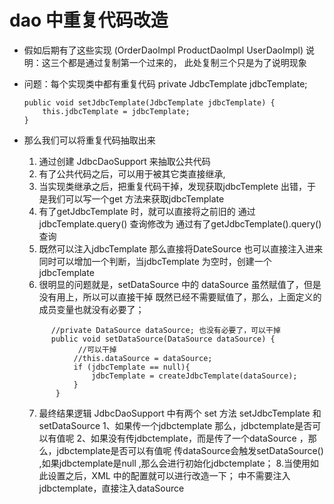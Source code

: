 # dao 中重复代码改造
   - 假如后期有了这些实现 (OrderDaoImpl ProductDaoImpl UserDaoImpl) 说明：这三个都是通过复制第一个过来的，
 此处复制三个只是为了说明现象
   - 问题：每个实现类中都有重复代码
         private JdbcTemplate jdbcTemplate;
     
         public void setJdbcTemplate(JdbcTemplate jdbcTemplate) {
             this.jdbcTemplate = jdbcTemplate;
         }
   -  那么我们可以将重复代码抽取出来
   
        1. 通过创建 JdbcDaoSupport 来抽取公共代码
        2. 有了公共代码之后，可以用于被其它类直接继承,
        3. 当实现类继承之后，把重复代码干掉，发现获取jdbcTemplete 出错，于是我们可以写一个get 方法来获取jdbcTemplate
        4. 有了getJdbcTemplate 时，就可以直接将之前旧的 通过jdbcTemplate.query() 查询修改为 通过有了getJdbcTemplate().query()查询
        5. 既然可以注入jdbcTemplate  那么直接将DateSource 也可以直接注入进来
              同时可以增加一个判断，当jdbcTemplate 为空时，创建一个jdbcTemplate 
        6. 很明显的问题就是，setDataSource 中的 dataSource 虽然赋值了，但是没有用上，所以可以直接干掉
           既然已经不需要赋值了，那么，上面定义的成员变量也就没有必要了；
        ``` 
              //private DataSource dataSource; 也没有必要了，可以干掉
              public void setDataSource(DataSource dataSource) {
                    //可以干掉
                   //this.dataSource = dataSource;
                   if (jdbcTemplate == null){
                       jdbcTemplate = createJdbcTemplate(dataSource);
                   }
               }
      ```
         7. 最终结果逻辑
               JdbcDaoSupport 中有两个 set 方法
               setJdbcTemplate  和 setDataSource
               1、如果传一个jdbctemplate 那么，jdbctemplate是否可以有值呢
               2、如果没有传jdbctemplate，而是传了一个dataSource ，那么，jdbctemplate是否可以有值呢
                  传dataSource会触发setDataSource() ,如果jdbctemplate是null ,那么会进行初始化jdbctemplate；
         8.当使用如此设置之后，XML 中的配置就可以进行改造一下；
              <!--配置账户的持久层 --> 中不需要注入jdbctemplate，直接注入dataSource
